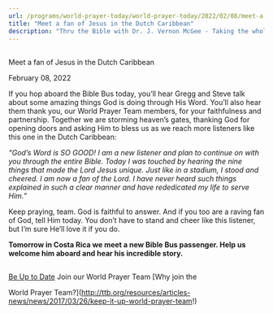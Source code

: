 ```yaml
---
url: /programs/world-prayer-today/world-prayer-today/2022/02/08/meet-a-fan-of-jesus-in-the-dutch-caribbean
title: "Meet a fan of Jesus in the Dutch Caribbean"
description: "Thru the Bible with Dr. J. Vernon McGee - Taking the whole Word to the whole world"
---
```







## 
 Meet a fan of Jesus in the Dutch Caribbean


February 08, 2022




If you hop aboard the Bible Bus today, you’ll hear Gregg and Steve talk about some amazing things God is doing through His Word. You’ll also hear them thank you, our World Prayer Team members, for your faithfulness and partnership. Together we are storming heaven’s gates, thanking God for opening doors and asking Him to bless us as we reach more listeners like this one in the Dutch Caribbean:

*“God’s Word is SO GOOD! I am a new listener and plan to continue on with you through the entire Bible. Today I was touched by hearing the nine things that made the Lord Jesus unique. Just like in a stadium, I stood and cheered. I am now a fan of the Lord. I have never heard such things explained in such a clear manner and have rededicated my life to serve Him.”*   


Keep praying, team. God is faithful to answer. And if you too are a raving fan of God, tell Him today. You don’t have to stand and cheer like this listener, but I’m sure He’ll love it if you do. 

 **Tomorrow in Costa Rica we meet a new Bible Bus passenger. Help us welcome him aboard and hear his incredible story.**







## 




[Be Up to Date](http://feeds.feedburner.com/WorldPrayerToday "World Prayer Today RSS Feed")
Join our World Prayer Team
[Why join the  

World Prayer Team?](http://ttb.org/resources/articles-news/news/2017/03/26/keep-it-up-world-prayer-team!)




